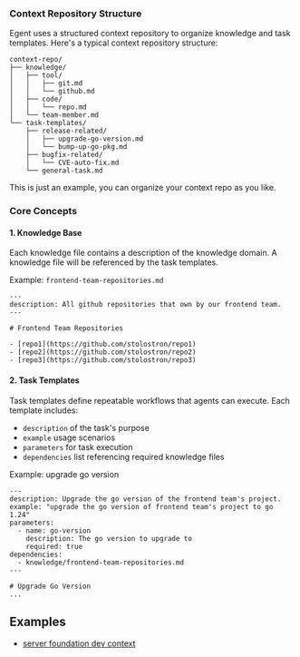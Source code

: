 ### Context Repository Structure

Egent uses a structured context repository to organize knowledge and task templates. Here's a typical context repository structure:

```
context-repo/
├── knowledge/
│   ├── tool/
│   │   ├── git.md
│   │   └── github.md
│   ├── code/
│   │   └── repo.md
│   └── team-member.md
└── task-templates/
    ├── release-related/
    │   ├── upgrade-go-version.md
    │   └── bump-up-go-pkg.md
    ├── bugfix-related/
    │   └── CVE-auto-fix.md
    └── general-task.md
```

This is just an example, you can organize your context repo as you like.

### Core Concepts

#### 1. Knowledge Base

Each knowledge file contains a description of the knowledge domain. A knowledge file will be referenced by the task templates.

Example: `frontend-team-repositories.md`

```
---
description: All github repositories that own by our frontend team.
---

# Frontend Team Repositories

- [repo1](https://github.com/stolostron/repo1)
- [repo2](https://github.com/stolostron/repo2)
- [repo3](https://github.com/stolostron/repo3)

```

#### 2. Task Templates

Task templates define repeatable workflows that agents can execute. Each template includes:

- `description` of the task's purpose
- `example` usage scenarios
- `parameters` for task execution
- `dependencies` list referencing required knowledge files

Example: upgrade go version

```
---
description: Upgrade the go version of the frontend team's project.
example: "upgrade the go version of frontend team's project to go 1.24"
parameters:
  - name: go-version
    description: The go version to upgrade to
    required: true
dependencies:
  - knowledge/frontend-team-repositories.md
---

# Upgrade Go Version
...

```

## Examples

- [server foundation dev context](https://github.com/stolostron/server-foundation-dev-context)
